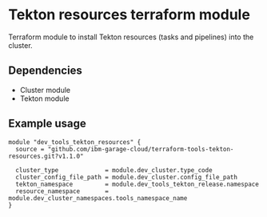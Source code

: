 # Tekton resources terraform module

Terraform module to install Tekton resources (tasks and pipelines) into the cluster.

## Dependencies

- Cluster module
- Tekton module

## Example usage

```hcl-terraform
module "dev_tools_tekton_resources" {
  source = "github.com/ibm-garage-cloud/terraform-tools-tekton-resources.git?v1.1.0"

  cluster_type             = module.dev_cluster.type_code
  cluster_config_file_path = module.dev_cluster.config_file_path
  tekton_namespace         = module.dev_tools_tekton_release.namespace
  resource_namespace       = module.dev_cluster_namespaces.tools_namespace_name
}
```